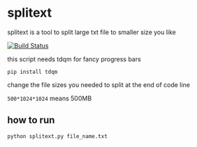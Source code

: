 # splitext

splitext is a tool to split large txt file to smaller size you like

[![Build Status](https://travis-ci.org/joemccann/dillinger.svg?branch=master)](https://github.com/octalprime/splitext)

this script needs tdqm for fancy progress bars

`pip install tdqm`

change the file sizes you needed to split at the end of code line

`500*1024*1024` means 500MB

## how to run

`python splitext.py file_name.txt`